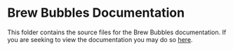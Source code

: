 # Brew Bubbles Documentation

This folder contains the source files for the Brew Bubbles documentation.  If you are seeking to view the documentation you may do so [here](https://brew-bubbles.readthedocs.io/en/latest/).
